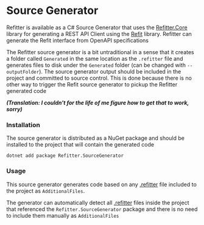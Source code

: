# Source Generator

Refitter is available as a C# Source Generator that uses the [Refitter.Core](/api/Refitter.Core.html) library for generating a REST API Client using the [Refit](https://github.com/reactiveui/refit) library. Refitter can generate the Refit interface from OpenAPI specifications

The Refitter source generator is a bit untraditional in a sense that it creates a folder called `Generated` in the same location as the `.refitter` file and generates files to disk under the `Generated` folder (can be changed with `--outputFolder`). The source generator output should be included in the project and committed to source control. This is done because there is no other way to trigger the Refit source generator to pickup the Refitter generated code 

***(Translation: I couldn't for the life of me figure how to get that to work, sorry)***

### Installation

The source generator is distributed as a NuGet package and should be installed to the project that will contain the generated code

```shell
dotnet add package Refitter.SourceGenerator
```

### Usage

This source generator generates code based on any [.refitter](refitter-file-format.md) file included to the project as `AdditionalFiles`.

The generator can automatically detect all [.refitter](refitter-file-format.md) files inside the project that referenced the `Refitter.SourceGenerator` package and there is no need to include them manually as `AdditionalFiles`